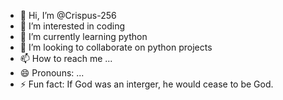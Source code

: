 - 👋 Hi, I’m @Crispus-256
- 👀 I’m interested in coding
- 🌱 I’m currently learning python
- 💞️ I’m looking to collaborate on python projects
- 📫 How to reach me ...
- 😄 Pronouns: ...
- ⚡ Fun fact: If God was an interger, he would cease to be God.

<!---
Crispus-256/Crispus-256 is a ✨ special ✨ repository because its `README.md` (this file) appears on your GitHub profile.
You can click the Preview link to take a look at your changes.
--->
